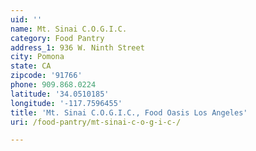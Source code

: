 ```yaml
---
uid: ''
name: Mt. Sinai C.O.G.I.C.
category: Food Pantry
address_1: 936 W. Ninth Street
city: Pomona
state: CA
zipcode: '91766'
phone: 909.868.0224
latitude: '34.0510185'
longitude: '-117.7596455'
title: 'Mt. Sinai C.O.G.I.C., Food Oasis Los Angeles'
uri: /food-pantry/mt-sinai-c-o-g-i-c-/

---
```

